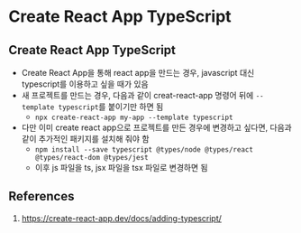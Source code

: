 # Create React App TypeScript

## Create React App TypeScript

- Create React App을 통해 react app을 만드는 경우, javascript 대신 typescript를 이용하고 싶을 때가 있음
- 새 프로젝트를 만드는 경우, 다음과 같이 creat-react-app 명령어 뒤에 `--template typescript`를 붙이기만 하면 됨
  - `npx create-react-app my-app --template typescript`
- 다만 이미 create react app으로 프로젝트를 만든 경우에 변경하고 싶다면, 다음과 같이 추가적인 패키지를 설치해 줘야 함
  - `npm install --save typescript @types/node @types/react @types/react-dom @types/jest`
  - 이후 js 파일을 ts, jsx 파일을 tsx 파일로 변경하면 됨

## References

1. https://create-react-app.dev/docs/adding-typescript/
